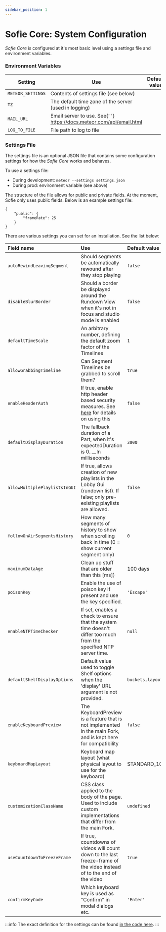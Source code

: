 ```yaml
---
sidebar_position: 1
---
```


# Sofie Core: System Configuration

_Sofie&nbsp;Core_ is configured at it's most basic level using a settings file and environment variables.

### Environment Variables

<table>
	<thead>
		<tr>
			<th>Setting</th>
			<th>Use</th>
			<th>Default value</th>
			<th>Example</th>
		</tr>
	</thead>
	<tbody>
		<tr>
			<td>
				<code>METEOR_SETTINGS</code>
			</td>
			<td>Contents of settings file (see below)</td>
			<td></td>
			<td>
				<code>$(cat settings.json)</code>
			</td>
		</tr>
		<tr>
			<td>
				<code>TZ</code>
			</td>
			<td>The default time zone of the server (used in logging)</td>
			<td></td>
			<td>
				<code>Europe/Amsterdam</code>
			</td>
		</tr>
		<tr>
			<td>
				<code>MAIL_URL</code>
			</td>
			<td>
				Email server to use. See{' '}
				<a href="https://docs.meteor.com/api/email.html">https://docs.meteor.com/api/email.html</a>
			</td>
			<td></td>
			<td>
				<code>smtps://USERNAME:PASSWORD@HOST:PORT</code>
			</td>
		</tr>
		<tr>
			<td>
				<code>LOG_TO_FILE</code>
			</td>
			<td>File path to log to file</td>
			<td></td>
			<td>
				<code>/logs/core/</code>
			</td>
		</tr>
	</tbody>
</table>

### Settings File

The settings file is an optional JSON file that contains some configuration settings for how the _Sofie&nbsp;Core_ works and behaves.

To use a settings file:

- During development: `meteor --settings settings.json`
- During prod: environment variable \(see above\)

The structure of the file allows for public and private fields. At the moment, Sofie only uses public fields. Below is an example settings file:

```text
{
    "public": {
        "frameRate": 25
    }
}
```

There are various settings you can set for an installation. See the list below:

| **Field name**                | Use                                                                                                                           | Default value                          |
| :---------------------------- | :---------------------------------------------------------------------------------------------------------------------------- | :------------------------------------- |
| `autoRewindLeavingSegment`    | Should segments be automatically rewound after they stop playing                                                              | `false`                                |
| `disableBlurBorder`           | Should a border be displayed around the Rundown View when it's not in focus and studio mode is enabled                        | `false`                                |
| `defaultTimeScale`            | An arbitrary number, defining the default zoom factor of the Timelines                                                        | `1`                                    |
| `allowGrabbingTimeline`       | Can Segment Timelines be grabbed to scroll them?                                                                              | `true`                                 |
| `enableHeaderAuth`            | If true, enable http header based security measures. See [here](../features/access-levels) for details on using this          | `false`                                |
| `defaultDisplayDuration`      | The fallback duration of a Part, when it's expectedDuration is 0. \_\_In milliseconds                                         | `3000`                                 |
| `allowMultiplePlaylistsInGUI` | If true, allows creation of new playlists in the Lobby Gui (rundown list). If false; only pre-existing playlists are allowed. | `false`                                |
| `followOnAirSegmentsHistory`  | How many segments of history to show when scrolling back in time (0 = show current segment only)                              | `0`                                    |
| `maximumDataAge`              | Clean up stuff that are older than this [ms])                                                                                 | 100 days                               |
| `poisonKey`                   | Enable the use of poison key if present and use the key specified.                                                            | `'Escape'`                             |
| `enableNTPTimeChecker`        | If set, enables a check to ensure that the system time doesn't differ too much from the specified NTP server time.            | `null`                                 |
| `defaultShelfDisplayOptions`  | Default value used to toggle Shelf options when the 'display' URL argument is not provided.                                   | `buckets,layout,shelfLayout,inspector` |
| `enableKeyboardPreview`       | The KeyboardPreview is a feature that is not implemented in the main Fork, and is kept here for compatibility                 | `false`                                |
| `keyboardMapLayout`           | Keyboard map layout (what physical layout to use for the keyboard)                                                            | STANDARD_102_TKL                       |
| `customizationClassName`      | CSS class applied to the body of the page. Used to include custom implementations that differ from the main Fork.             | `undefined`                            |
| `useCountdownToFreezeFrame`   | If true, countdowns of videos will count down to the last freeze-frame of the video instead of to the end of the video        | `true`                                 |
| `confirmKeyCode`              | Which keyboard key is used as "Confirm" in modal dialogs etc.                                                                 | `'Enter'`                              |

:::info
The exact definition for the settings can be found [in the code here](https://github.com/nrkno/sofie-core/blob/master/meteor/lib/Settings.ts#L12).
:::
